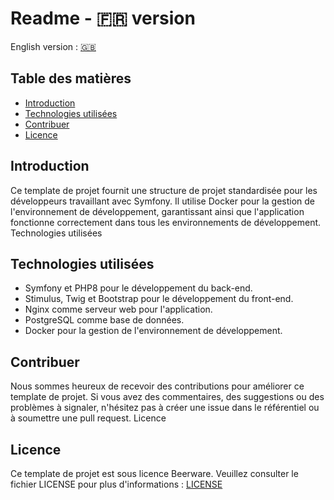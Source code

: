 # Readme - 🇫🇷 version

English version : [🇬🇧](wiki/en/Readme.md)
## Table des matières

- [Introduction](#introduction)
- [Technologies utilisées](#technologies-utilisées)
- [Contribuer](#contribuer)
- [Licence](#licence)

## Introduction
Ce template de projet fournit une structure de projet standardisée pour les développeurs travaillant avec Symfony. Il utilise Docker pour la gestion de l'environnement de développement, garantissant ainsi que l'application fonctionne correctement dans tous les environnements de développement.
Technologies utilisées

## Technologies utilisées

- Symfony et PHP8 pour le développement du back-end.
- Stimulus, Twig et Bootstrap pour le développement du front-end.
- Nginx comme serveur web pour l'application.
- PostgreSQL comme base de données.
- Docker pour la gestion de l'environnement de développement.

## Contribuer

Nous sommes heureux de recevoir des contributions pour améliorer ce template de projet. Si vous avez des commentaires, des suggestions ou des problèmes à signaler, n'hésitez pas à créer une issue dans le référentiel ou à soumettre une pull request.
Licence
## Licence

Ce template de projet est sous licence Beerware. 
Veuillez consulter le fichier LICENSE pour plus d'informations : [LICENSE](LICENSE.md)
